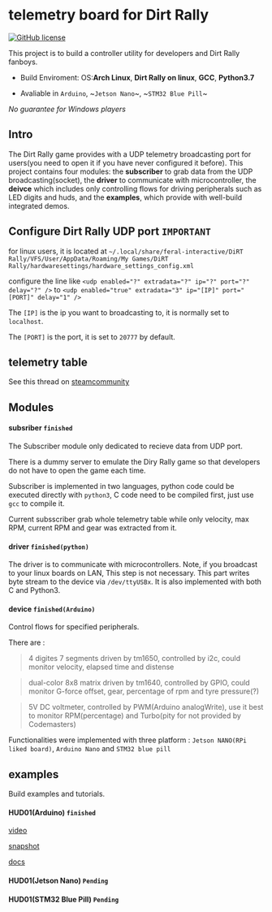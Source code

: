 # telemetry board for Dirt Rally

[![GitHub license](https://img.shields.io/badge/license-GPL3.0-blue.svg)](https://github.com/NaiveWang/DirtRallyTelemetry/blob/master/LICENSE)

This project is to build a controller utility for developers and Dirt Rally fanboys.

* Build Enviroment: OS:**Arch Linux**, **Dirt Rally on linux**, **GCC**, **Python3.7**

* Avaliable in `Arduino`, ~`Jetson Nano`~, ~`STM32 Blue Pill`~

*No guarantee for Windows players*

## Intro

The Dirt Rally game provides with a UDP telemetry broadcasting port for users(you need to open it if you have never configured it before). This project contains four modules: the **subscriber** to grab data from the UDP broadcasting(socket), the **driver** to communicate with microcontroller, the **deivce** which includes only controlling flows for driving peripherals such as LED digits and huds, and the **examples**, which provide with well-build integrated demos.

## Configure Dirt Rally UDP port **`IMPORTANT`**

for linux users, it is located at `~/.local/share/feral-interactive/DiRT Rally/VFS/User/AppData/Roaming/My Games/DiRT Rally/hardwaresettings/hardware_settings_config.xml`

configure the line like `<udp enabled="?" extradata="?" ip="?" port="?" delay="?" />` to `<udp enabled="true" extradata="3" ip="[IP]" port="[PORT]" delay="1" />`

The `[IP]` is the ip you want to broadcasting to, it is normally set to `localhost`.

The `[PORT]` is the port, it is set to `20777` by default.

## telemetry table

See this thread on [steamcommunity](https://steamcommunity.com/app/310560/discussions/0/481115363869500839/)

## Modules

#### subsriber `finished`

The Subscriber module only dedicated to recieve data from UDP port.

There is a dummy server to emulate the Diry Rally game so that developers do not have to open the game each time.

Subscriber is implemented in two languages, python code could be executed directly with `python3`, C code need to be compiled first, just use `gcc` to compile it.

Current subsscriber grab whole telemetry table while only velocity, max RPM, current RPM and gear was extracted from it.

#### driver `finished(python)`

The driver is to communicate with microcontrollers. Note, if you broadcast to your linux boards on LAN, This step is not necessary. This part writes byte stream to the device via `/dev/ttyUSBx`. It is also implemented with both C and Python3.

#### device `finished(Arduino)`

Control flows for specified peripherals.

There are :
> 4 digites 7 segments driven by tm1650, controlled by i2c, could monitor velocity, elapsed time and distense

> dual-color 8x8 matrix driven by tm1640, controlled by GPIO, could monitor G-force offset, gear, percentage of rpm and tyre pressure(?)

> 5V DC voltmeter, controlled by PWM(Arduino analogWrite), use it best to monitor RPM(percentage) and Turbo(pity for not provided by Codemasters)

Functionalities were implemented with three platform : `Jetson NANO(RPi liked board)`, `Arduino Nano` and `STM32 blue pill`



## examples

Build examples and tutorials.

#### HUD01(Arduino) `finished`

[video](https://youtu.be/vsle2yzDQVw)

[snapshot](https://github.com/NaiveWang/DirtRallyTelemetry/blob/master/examples/hud01/IMG20191016220319.jpg)

[docs](https://github.com/NaiveWang/DirtRallyTelemetry/blob/master/examples/hud01/README.md)

#### HUD01(Jetson Nano) `Pending`
#### HUD01(STM32 Blue Pill) `Pending`
